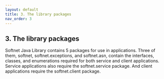 ```yaml
---
layout: default
title: 3. The library packages
nav_order: 3
---
```


## 3. The library packages

Softnet Java Library contains 5 packages for use in applications. Three of them, <span class="datatype">softnet</span>, <span class="datatype">softnet.exceptions</span>, and <span class="datatype">softnet.asn</span>, contain the interfaces, classes, and enumerations required for both service and client applications. Service applications also require the <span class="datatype">softnet.service</span> package. And client applications require the <span class="datatype">softnet.client</span> package.